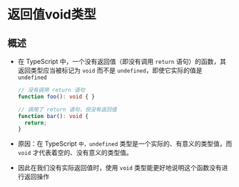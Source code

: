 # 返回值void类型

## 概述

+ 在 TypeScript 中，一个没有返回值（即没有调用 `return` 语句）的函数，其返回类型应当被标记为 `void` 而不是 `undefined`，即使它实际的值是 `undefined`

  ```ts
  // 没有调用 return 语句
  function foo(): void { }

  // 调用了 return 语句，但没有返回值
  function bar(): void {
    return;
  }
  ```

+ 原因：在 TypeScript `中，undefined` 类型是一个实际的、有意义的类型值，而 `void` 才代表着空的、没有意义的类型值。

+ 因此在我们没有实际返回值时，使用 `void` 类型能更好地说明这个函数没有进行返回操作
